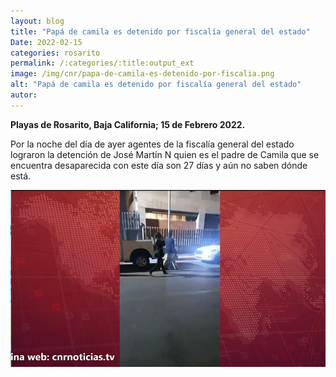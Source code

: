 ```yaml
---
layout: blog
title: "Papá de camila es detenido por fiscalía general del estado"
Date: 2022-02-15
categories: rosarito
permalink: /:categories/:title:output_ext
image: /img/cnr/papa-de-camila-es-detenido-por-fiscalia.png
alt: "Papá de camila es detenido por fiscalía general del estado"
autor:
---
```


**Playas de Rosarito, Baja California; 15 de Febrero 2022.** 

Por la noche del día de ayer agentes de la fiscalía general del estado lograron la detención de José Martín N quien es el padre de Camila que se encuentra desaparecida con este día son 27 días y aún no saben dónde está. 

<div id="carouselExampleSlidesOnly" class="carousel slide" data-ride="carousel">
  <div class="carousel-inner">
    <div class="carousel-item active">
       <img class="d-block w-100" src="/img/cnr/papa-de-camila-es-detenido-por-fiscalia.png" loading="lazy"  alt="Papá de camila es detenido por fiscalía general del estado">
    </div>
  </div>
</div>